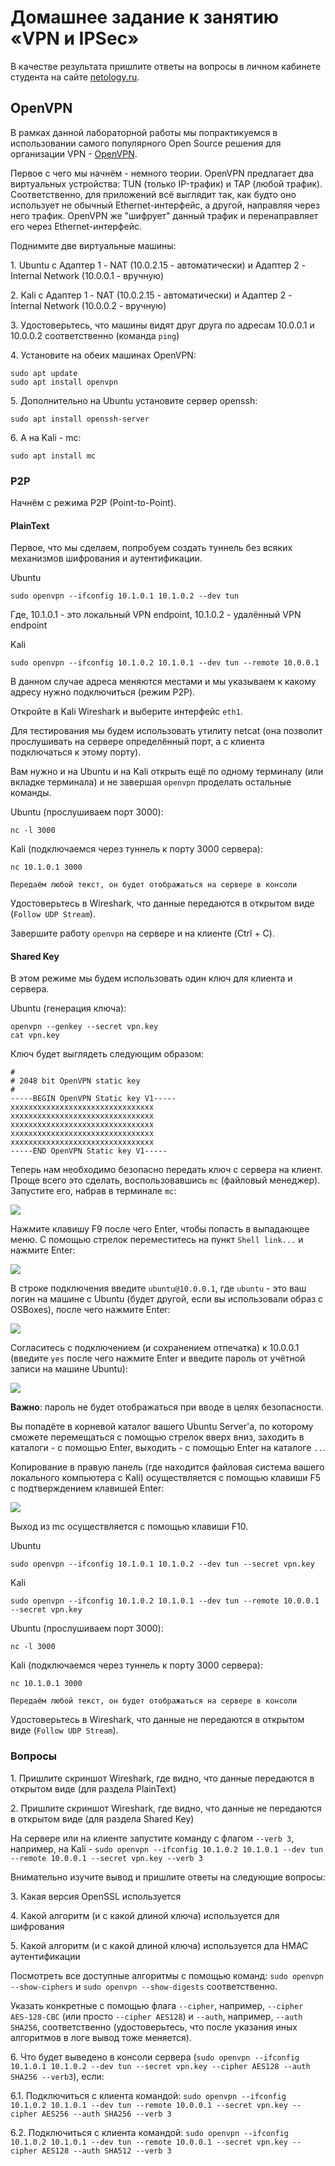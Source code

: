 # Домашнее задание к занятию «VPN и IPSec»

В качестве результата пришлите ответы на вопросы в личном кабинете студента на сайте [netology.ru](https://netology.ru).

## OpenVPN

В рамках данной лабораторной работы мы попрактикуемся в использовании самого популярного Open Source решения для организации VPN - [OpenVPN](https://openvpn.net/community-downloads/).

Первое с чего мы начнём - немного теории. OpenVPN предлагает два виртуальных устройства: TUN (только IP-трафик) и TAP (любой трафик). Соответственно, для приложений всё выглядит так, как будто оно использует не обычный Ethernet-интерфейс, а другой, направляя через него трафик. OpenVPN же "шифрует" данный трафик и перенаправляет его через Ethernet-интерфейс.

Поднимите две виртуальные машины:

1\. Ubuntu с Адаптер 1 - NAT (10.0.2.15 - автоматически) и Адаптер 2 - Internal Network (10.0.0.1 - вручную)

2\. Kali с Адаптер 1 - NAT (10.0.2.15 - автоматически) и Адаптер 2 - Internal Network (10.0.0.2 - вручную)

3\. Удостоверьтесь, что машины видят друг друга по адресам 10.0.0.1 и 10.0.0.2 соответственно (команда `ping`)

4\. Установите на обеих машинах OpenVPN:

```shell script
sudo apt update
sudo apt install openvpn
```

5\. Дополнительно на Ubuntu установите сервер openssh:

```shell script
sudo apt install openssh-server
```

6\. А на Kali - mc:

```shell script
sudo apt install mc
```

### P2P

Начнём с режима P2P (Point-to-Point).

#### PlainText

Первое, что мы сделаем, попробуем создать туннель без всяких механизмов шифрования и аутентификации.

Ubuntu
```shell script
sudo openvpn --ifconfig 10.1.0.1 10.1.0.2 --dev tun
```
Где, 10.1.0.1 - это локальный VPN endpoint, 10.1.0.2 - удалённый VPN endpoint

Kali
```shell script
sudo openvpn --ifconfig 10.1.0.2 10.1.0.1 --dev tun --remote 10.0.0.1
```
В данном случае адреса меняются местами и мы указываем к какому адресу нужно подключиться (режим P2P).

Откройте в Kali Wireshark и выберите интерфейс `eth1`.

Для тестирования мы будем использовать утилиту netcat (она позволит прослушивать на сервере определённый порт, а с клиента подключаться к этому порту).

Вам нужно и на Ubuntu и на Kali открыть ещё по одному терминалу (или вкладке терминала) и не завершая `openvpn` проделать остальные команды.

Ubuntu (прослушиваем порт 3000):
```shell script
nc -l 3000
```

Kali (подключаемся через туннель к порту 3000 сервера):
```shell script
nc 10.1.0.1 3000

Передаём любой текст, он будет отображаться на сервере в консоли
```

Удостоверьтесь в Wireshark, что данные передаются в открытом виде (`Follow UDP Stream`).

Завершите работу `openvpn` на сервере и на клиенте (Ctrl + C).

#### Shared Key

В этом режиме мы будем использовать один ключ для клиента и сервера.

Ubuntu (генерация ключа):
```shell script
openvpn --genkey --secret vpn.key
cat vpn.key
```

Ключ будет выглядеть следующим образом:
```text
#
# 2048 bit OpenVPN static key
#
-----BEGIN OpenVPN Static key V1-----
xxxxxxxxxxxxxxxxxxxxxxxxxxxxxxxx
xxxxxxxxxxxxxxxxxxxxxxxxxxxxxxxx
xxxxxxxxxxxxxxxxxxxxxxxxxxxxxxxx
xxxxxxxxxxxxxxxxxxxxxxxxxxxxxxxx
xxxxxxxxxxxxxxxxxxxxxxxxxxxxxxxx
-----END OpenVPN Static key V1-----
```

Теперь нам необходимо безопасно передать ключ с сервера на клиент. Проще всего это сделать, воспользовавшись `mc` (файловый менеджер). Запустите его, набрав в терминале `mc`:

![](pic/mc01.png)

Нажмите клавишу F9 после чего Enter, чтобы попасть в выпадающее меню. С помощью стрелок переместитесь на пункт `Shell link...` и нажмите Enter:

![](pic/mc02.png)

В строке подключения введите `ubuntu@10.0.0.1`, где `ubuntu` - это ваш логин на машине с Ubuntu (будет другой, если вы использовали образ с OSBoxes), после чего нажмите Enter:

![](pic/mc03.png)

Согласитесь с подключением (и сохранением отпечатка) к 10.0.0.1 (введите `yes` после чего нажмите Enter и введите пароль от учётной записи на машине Ubuntu):

![](pic/mc04.png)

**Важно**: пароль не будет отображаться при вводе в целях безопасности.

Вы попадёте в корневой каталог вашего Ubuntu Server'а, по которому сможете перемещаться с помощью стрелок вверх вниз, заходить в каталоги - с помощью Enter, выходить - с помощью Enter на каталоге `..`.

Копирование в правую панель (где находится файловая система вашего локального компьютера с Kali) осуществляется с помощью клавиши F5 с подтверждением клавишей Enter:

![](pic/mc05.png)

Выход из mc осуществляется с помощью клавиши F10.

Ubuntu
```shell script
sudo openvpn --ifconfig 10.1.0.1 10.1.0.2 --dev tun --secret vpn.key
```

Kali
```shell script
sudo openvpn --ifconfig 10.1.0.2 10.1.0.1 --dev tun --remote 10.0.0.1 --secret vpn.key
```

Ubuntu (прослушиваем порт 3000):
```shell script
nc -l 3000
```

Kali (подключаемся через туннель к порту 3000 сервера):
```shell script
nc 10.1.0.1 3000

Передаём любой текст, он будет отображаться на сервере в консоли
```

Удостоверьтесь в Wireshark, что данные не передаются в открытом виде (`Follow UDP Stream`).

### Вопросы

1\. Пришлите скриншот Wireshark, где видно, что данные передаются в открытом виде (для раздела PlainText)

2\. Пришлите скриншот Wireshark, где видно, что данные не передаются в открытом виде (для раздела Shared Key)

На сервере или на клиенте запустите команду с флагом `--verb 3`, например, на Kali - `sudo openvpn --ifconfig 10.1.0.2 10.1.0.1 --dev tun --remote 10.0.0.1 --secret vpn.key --verb 3`

Внимательно изучите вывод и пришлите ответы на следующие вопросы:

3\. Какая версия OpenSSL используется

4\. Какой алгоритм (и с какой длиной ключа) используется для шифрования

5\. Какой алгоритм (и с какой длиной ключа) используется дла HMAC аутентификации

Посмотреть все доступные алгоритмы с помощью команд: `sudo openvpn --show-ciphers` и `sudo openvpn --show-digests` соответственно.

Указать конкретные с помощью флага `--cipher`, например, `--cipher AES-128-CBC` (или просто `--cipher AES128`) и `--auth`, например, `--auth SHA256`, соответственно (удостоверьтесь, что после указания иных алгоритмов в логе вывод тоже меняется).

6\. Что будет выведено в консоли сервера (`sudo openvpn --ifconfig 10.1.0.1 10.1.0.2 --dev tun --secret vpn.key --cipher AES128 --auth SHA256 --verb3`), если:

6\.1\. Подключиться с клиента командой: `sudo openvpn --ifconfig 10.1.0.2 10.1.0.1 --dev tun --remote 10.0.0.1 --secret vpn.key --cipher AES256 --auth SHA256 --verb 3`

6\.2\. Подключиться с клиента командой: `sudo openvpn --ifconfig 10.1.0.2 10.1.0.1 --dev tun --remote 10.0.0.1 --secret vpn.key --cipher AES128 --auth SHA512 --verb 3`
